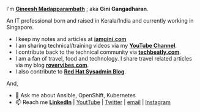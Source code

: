 I'm **[Gineesh Madapparambath](https://www.linkedin.com/in/gineesh/)** ; aka **Gini Gangadharan**. 

An IT professional born and raised in Kerala/India and currently working in Singapore.

- I keep my notes and articles at **[iamgini.com](https://www.iamgini.com/)**
- I am sharing technical/training videos via my **[YouTube Channel](https://www.youtube.com/techbeatly?sub_confirmation=1)**.
- I contribute back to the technical community via **[techbeatly.com](https://www.techbeatly.com/)**.
- I am a fan of travel, food and technology. I share travel related articles via my blog **[rovervibes.com](https://www.rovervibes.com/)**.
- I also contribute to **[Red Hat Sysadmin Blog](https://www.redhat.com/sysadmin/user/446371)**.

And, 
- 💬 Ask me about Ansible, OpenShift, Kubernetes
- 📫 Reach me **[LinkedIn](https://www.linkedin.com/in/gineesh/)** | [YoutTube](https://www.youtube.com/channel/UCLA_wrgCYV2R2ZHgk1xTCqg?sub_confirmation=1) | [Twitter](https://twitter.com/GiniGangadharan) | [email](mailto:net.gini@gmail.com) | [Instagram](https://www.instagram.com/ginigangadharan/)

<!--
Here are some ideas to get you started:

- 🔭 I’m currently working on ...
- 🌱 I’m currently learning ...
- 👯 I’m looking to collaborate on ...
- 🤔 I’m looking for help with ...
- 💬 Ask me about ...
- 📫 How to reach me: ...
- 😄 Pronouns: ...
- ⚡ Fun fact: ...
-->
